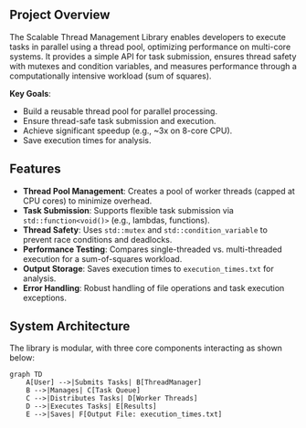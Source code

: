 ## Project Overview
The Scalable Thread Management Library enables developers to execute tasks in parallel using a thread pool, optimizing performance on multi-core systems. It provides a simple API for task submission, ensures thread safety with mutexes and condition variables, and measures performance through a computationally intensive workload (sum of squares).

**Key Goals**:
- Build a reusable thread pool for parallel processing.
- Ensure thread-safe task submission and execution.
- Achieve significant speedup (e.g., ~3x on 8-core CPU).
- Save execution times for analysis.

## Features
- **Thread Pool Management**: Creates a pool of worker threads (capped at CPU cores) to minimize overhead.
- **Task Submission**: Supports flexible task submission via `std::function<void()>` (e.g., lambdas, functions).
- **Thread Safety**: Uses `std::mutex` and `std::condition_variable` to prevent race conditions and deadlocks.
- **Performance Testing**: Compares single-threaded vs. multi-threaded execution for a sum-of-squares workload.
- **Output Storage**: Saves execution times to `execution_times.txt` for analysis.
- **Error Handling**: Robust handling of file operations and task execution exceptions.

## System Architecture
The library is modular, with three core components interacting as shown below:

```mermaid
graph TD
    A[User] -->|Submits Tasks| B[ThreadManager]
    B -->|Manages| C[Task Queue]
    C -->|Distributes Tasks| D[Worker Threads]
    D -->|Executes Tasks| E[Results]
    E -->|Saves| F[Output File: execution_times.txt]
